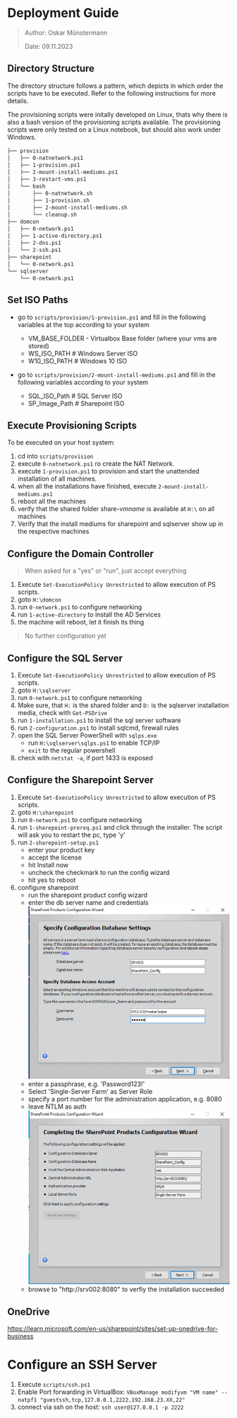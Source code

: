 # Deployment Guide

> Author: Oskar Münstermann
> 
> Date: 09.11.2023

## Directory Structure

The directory structure follows a pattern, which depicts in which order the scripts have to be executed. Refer to the following instructions for more details. 

The provisioning scripts were initally developed on Linux, thats why there is also a bash version of the provisioning scripts available.
The provisioning scripts were only tested on a Linux notebook, but should also work under Windows.

```
├── provision
│   ├── 0-natnetwork.ps1
│   ├── 1-provision.ps1
│   ├── 2-mount-install-mediums.ps1
│   ├── 3-restart-vms.ps1
│   └── bash
│       ├── 0-natnetwork.sh
│       ├── 1-provision.sh
│       ├── 2-mount-install-mediums.sh
│       └── cleanup.sh
├── domcon
│   ├── 0-network.ps1
│   ├── 1-active-directory.ps1
│   ├── 2-dns.ps1
│   └── 2-ssh.ps1
├── sharepoint
│   └── 0-network.ps1
└── sqlserver
    └── 0-network.ps1
```


## Set ISO Paths

- go to `scripts/provision/1-provision.ps1` and fill in the following variables at the top according to your system
  - VM_BASE_FOLDER - Virtualbox Base folder (where your vms are stored)
  - WS_ISO_PATH # Windows Server ISO
  - W10_ISO_PATH # Windows 10 ISO

- go to `scripts/provision/2-mount-install-mediums.ps1` and fill in the following variables according to your system
  - SQL_ISO_Path # SQL Server ISO
  - SP_Image_Path # Sharepoint ISO

## Execute Provisioning Scripts

To be executed on your host system:

1. cd into `scripts/provision`
2. execute `0-natnetwork.ps1` ro create the NAT Network.
3. execute `1-provision.ps1` to provision and start the unattended installation of all machines.
4. when all the installations have finished, execute `2-mount-install-mediums.ps1`
5. reboot all the machines
6. verify that the shared folder share-*vmname* is available at `H:\` on all machines
7. Verify that the install mediums for sharepoint and sqlserver show up in the respective machines

## Configure the Domain Controller

> When asked for a "yes" or "run", just accept everything

1. Execute `Set-ExecutionPolicy Unrestricted` to allow execution of PS scripts.
2. goto `H:\domcon`
3. run `0-network.ps1` to configure networking
4. run `1-active-directory` to install the AD Services
5. the machine will reboot, let it finish its thing

> No further configuration yet

## Configure the SQL Server

1. Execute `Set-ExecutionPolicy Unrestricted` to allow execution of PS scripts.
2. goto `H:\sqlserver`
3. run `0-network.ps1` to configure networking
4. Make sure, that `H:` is the shared folder and `D:` is the sqlserver installation media, check with `Get-PSDrive`
5. run `1-installation.ps1` to install the sql server software
6. run `2-configuration.ps1` to install sqlcmd, firewall rules
7. open the SQL Server PowerShell with `sqlps.exe`
   - run `H:\sqlserver\sqlps.ps1` to enable TCP/IP
   - `exit` to the regular powershell
8. check with `netstat -a`, if port 1433 is exposed

## Configure the Sharepoint Server

1. Execute `Set-ExecutionPolicy Unrestricted` to allow execution of PS scripts.
2. goto `H:\sharepoint`
3. run `0-network.ps1` to configure networking
4. run `1-sharepoint-prereq.ps1` and click through the installer. The script will ask you to restart the pc, type 'y'
5. run `2-sharepoint-setup.ps1`
   - enter your product key
   - accept the license
   - hit Install now
   - uncheck the checkmark to run the config wizard
   - hit yes to reboot
6. configure sharepoint
   - run the sharepoint product config wizard
   - enter the db server name and credentials
    ![](img/sp_db_settings.png)
   - enter a passphrase, e.g. 'Password123!'
   - Select 'Single-Server Farm' as Server Role
   - specify a port number for the administration application, e.g. 8080
   - leave NTLM as auth
   ![](img/sp_config_overview.png)
   - browse to "http://srv002:8080" to verfiy the installation succeeded

## OneDrive

https://learn.microsoft.com/en-us/sharepoint/sites/set-up-onedrive-for-business

# Configure an SSH Server

1. Execute `scripts/ssh.ps1`
2. Enable Port forwarding in VirtualBox: `VBoxManage modifyvm "VM name" --natpf1 "guestssh,tcp,127.0.0.1,2222,192.168.23.XX,22"`
3. connect via ssh on the host: `ssh user@127.0.0.1 -p 2222`